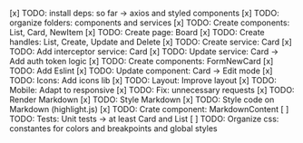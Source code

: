 [x] TODO: install deps: so far -> axios and styled components 
[x] TODO: organize folders: components and services
[x] TODO: Create components: List, Card, NewItem
[x] TODO: Create page: Board
[x] TODO: Create handles: List, Create, Update and Delete
[x] TODO: Create service: Card
[x] TODO: Add interceptor service: Card
[x] TODO: Update service: Card -> Add auth token logic
[x] TODO: Create components: FormNewCard
[x] TODO: Add Eslint
[x] TODO: Update component: Card -> Edit mode
[x] TODO: Icons: Add icons lib
[x] TODO: Layout: Improve layout
[x] TODO: Mobile: Adapt to responsive
[x] TODO: Fix: unnecessary requests
[x] TODO: Render Markdown 
[x] TODO: Style Markdown
[x] TODO: Style code on Markdown (highlight.js)
[x] TODO: Crate component: MarkdownContent
[ ] TODO: Tests: Unit tests -> at least Card and List
[ ] TODO: Organize css: constantes for colors and breakpoints and global styles

